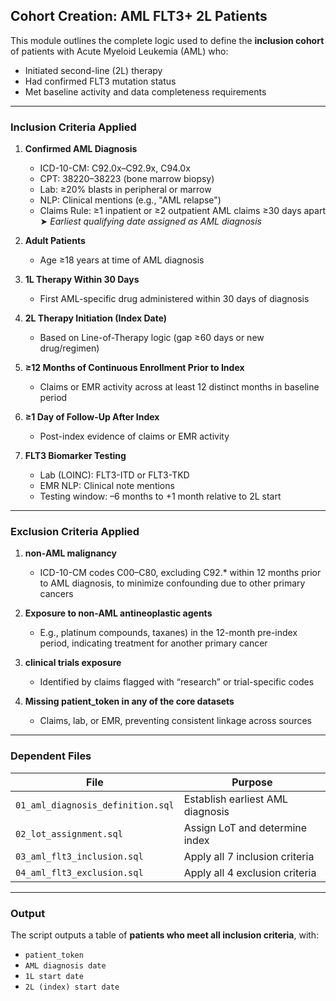 ## Cohort Creation: AML FLT3+ 2L Patients

This module outlines the complete logic used to define the **inclusion cohort** of patients with Acute Myeloid Leukemia (AML) who:
- Initiated second-line (2L) therapy
- Had confirmed FLT3 mutation status
- Met baseline activity and data completeness requirements

---

### Inclusion Criteria Applied

1. **Confirmed AML Diagnosis**
   - ICD-10-CM: C92.0x–C92.9x, C94.0x
   - CPT: 38220–38223 (bone marrow biopsy)
   - Lab: ≥20% blasts in peripheral or marrow
   - NLP: Clinical mentions (e.g., "AML relapse")
   - Claims Rule: ≥1 inpatient or ≥2 outpatient AML claims ≥30 days apart  
   ➤ *Earliest qualifying date assigned as AML diagnosis*

2. **Adult Patients**
   - Age ≥18 years at time of AML diagnosis

3. **1L Therapy Within 30 Days**
   - First AML-specific drug administered within 30 days of diagnosis

4. **2L Therapy Initiation (Index Date)**
   - Based on Line-of-Therapy logic (gap ≥60 days or new drug/regimen)

5. **≥12 Months of Continuous Enrollment Prior to Index**
   - Claims or EMR activity across at least 12 distinct months in baseline period

6. **≥1 Day of Follow-Up After Index**
   - Post-index evidence of claims or EMR activity

7. **FLT3 Biomarker Testing**
   - Lab (LOINC): FLT3-ITD or FLT3-TKD
   - EMR NLP: Clinical note mentions
   - Testing window: –6 months to +1 month relative to 2L start

---


### Exclusion Criteria Applied

1. **non-AML malignancy**
   - ICD-10-CM codes C00–C80, excluding C92.* within 12 months prior to AML diagnosis, to minimize confounding due to other primary cancers

2. **Exposure to non-AML antineoplastic agents**
   - E.g., platinum compounds, taxanes) in the 12-month pre-index period, indicating treatment for another primary cancer
     
3. **clinical trials exposure**
   - Identified by claims flagged with “research” or trial-specific codes
     
4. **Missing patient_token in any of the core datasets**
   - Claims, lab, or EMR, preventing consistent linkage across sources
        
---


### Dependent Files

| File | Purpose |
|------|---------|
| `01_aml_diagnosis_definition.sql` | Establish earliest AML diagnosis |
| `02_lot_assignment.sql` | Assign LoT and determine index |
| `03_aml_flt3_inclusion.sql` | Apply all 7 inclusion criteria |
| `04_aml_flt3_exclusion.sql` | Apply all 4 exclusion criteria |

---

### Output

The script outputs a table of **patients who meet all inclusion criteria**, with:
- `patient_token`
- `AML diagnosis date`
- `1L start date`
- `2L (index) start date`

